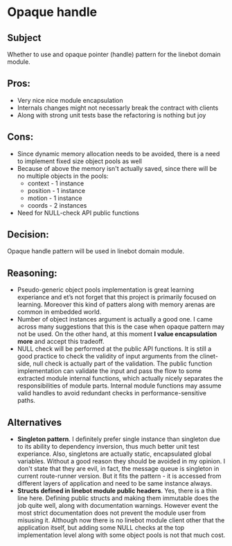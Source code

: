 # Opaque handle

## Subject
Whether to use and opaque pointer (handle) pattern for the linebot domain module.

## Pros:
* Very nice nice module encapsulation
* Internals changes might not necessarly break the contract with clients
* Along with strong unit tests base the refactoring is nothing but joy

## Cons:
* Since dynamic memory allocation needs to be avoided, there is a need to implement fixed size object pools as well
* Because of above the memory isn't actually saved, since there will be no multiple objects in the pools:
    * context - 1 instance
    * position - 1 instance
    * motion - 1 instance
    * coords - 2 instances
* Need for NULL-check API public functions

## Decision: 
Opaque handle pattern will be used in linebot domain module.

## Reasoning:
* Pseudo-generic object pools implementation is great learning experiance and et’s not forget that this project is primarily focused on learning. Moreover this kind of patters along with memory arenas are common in embedded world.
* Number of object instances argument is actually a good one. I came across many suggestions that this is the case when opaque pattern may not be used. On the other hand, at this moment **I value encapsulation more** and accept this tradeoff.
* NULL check will be performed at the public API functions. It is still a good practice to check the validity of input arguments from the clinet-side, null check is actually part of the validation. The public function implementation can validate the input and pass the flow to some extracted module internal functions, which actually nicely separates the responsibilities of module parts. Internal module functions may assume valid handles to avoid redundant checks in performance-sensitive paths.

## Alternatives
* **Singleton pattern**. I definitely prefer single instance than singleton due to its ability to dependency inversion, thus much better unit test experiance. Also, singletons are actually static, encapsulated global variables. Without a good reason they should be avoided in my opinion. I don't state that they are evil, in fact, the message queue is singleton in current route-runner version. But it fits the pattern - it is accessed from different layers of application and need to be same instance always.
* **Structs defined in linebot module public headers**. Yes, there is a thin line here. Defining public structs and making them immutable does the job quite well, along with documentation warnings. However event the most strict documentation does not prevent the module user from misusing it. Although now there is no linebot module client other that the application itself, but adding some NULL checks at the top implementation level along with some object pools is not that much cost.